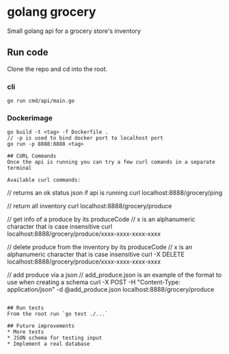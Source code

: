 # golang grocery
Small golang api for a grocery store's inventory

## Run code
Clone the repo and cd into the root.
### cli
`go run cmd/api/main.go`
### Dockerimage
```
go build -t <tag> -f Dockerfile .
// -p is used to bind docker port to localhost port
go run -p 8888:8888 <tag>

## CURL Commands
Once the api is running you can try a few curl comands in a separate terminal

Available curl commands:
```
// returns an ok status json if api is running
curl localhost:8888/grocery/ping

// return all inventory
curl localhost:8888/grocery/produce

// get info of a produce by its produceCode
// x is an alphanumeric character that is case insensitive
curl localhost:8888/grocery/produce/xxxx-xxxx-xxxx-xxxx

// delete produce from the inventory by its produceCode
// x is an alphanumeric character that is case insensitive
curl -X DELETE localhost:8888/grocery/produce/xxxx-xxxx-xxxx-xxxx

// add produce via a json
// add_produce.json is an example of the format to use when creating a schema
curl -X POST -H "Content-Type: application/json" -d @add_produce.json localhost:8888/grocery/produce
```

## Run tests
From the root run `go test ./...`

## Future improvements
* More tests
* JSON schema for testing input
* Implement a real database
